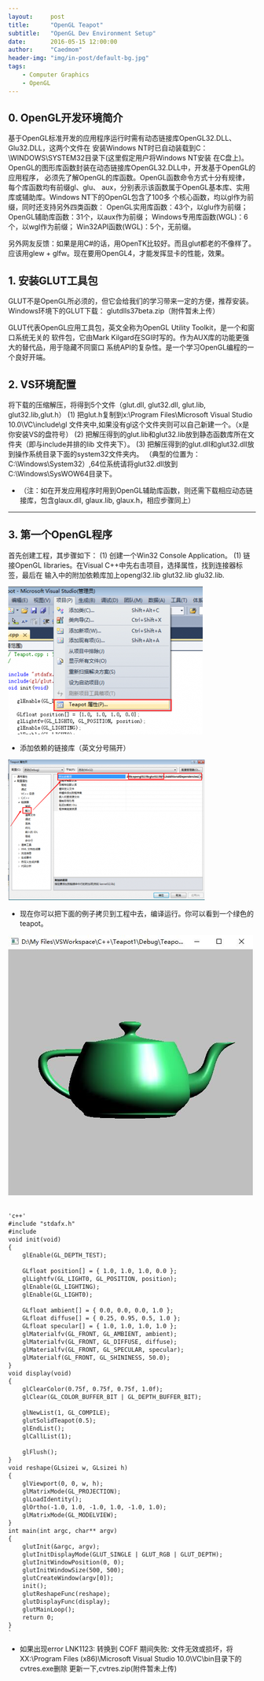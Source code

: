 ```yaml
---
layout:     post
title:      "OpenGL Teapot"
subtitle:   "OpenGL Dev Environment Setup"
date:       2016-05-15 12:00:00
author:     "Caedmom"
header-img: "img/in-post/default-bg.jpg"
tags:
    - Computer Graphics
    - OpenGL
---
```



## 0. OpenGL开发环境简介

基于OpenGL标准开发的应用程序运行时需有动态链接库OpenGL32.DLL、Glu32.DLL，这两个文件在
安装Windows NT时已自动装载到C：\WINDOWS\SYSTEM32目录下(这里假定用户将Windows NT安装
在C盘上)。OpenGL的图形库函数封装在动态链接库OpenGL32.DLL中，开发基于OpenGL的应用程序，
必须先了解OpenGL的库函数。OpenGL函数命令方式十分有规律，每个库函数均有前缀gl、glu、
aux，分别表示该函数属于OpenGL基本库、实用库或辅助库。Windows NT下的OpenGL包含了100多
个核心函数，均以gl作为前缀，同时还支持另外四类函数：
    OpenGL实用库函数：43个，以glu作为前缀；
    OpenGL辅助库函数：31个，以aux作为前缀；
    Windows专用库函数(WGL)：6个，以wgl作为前缀；
    Win32API函数(WGL)：5个，无前缀。

另外网友反馈：如果是用C#的话，用OpenTK比较好。而且glut都老的不像样了。应该用glew +
glfw。现在要用OpenGL4，才能发挥显卡的性能，效果。

## 1. 安装GLUT工具包
GLUT不是OpenGL所必须的，但它会给我们的学习带来一定的方便，推荐安装。
Windows环境下的GLUT下载： glutdlls37beta.zip（附件暂未上传）

GLUT代表OpenGL应用工具包，英文全称为OpenGL Utility Toolkit，是一个和窗口系统无关的
软件包，它由Mark Kilgard在SGI时写的。作为AUX库的功能更强大的替代品，用于隐藏不同窗口
系统API的复杂性。是一个学习OpenGL编程的一个良好开端。

## 2. VS环境配置
将下载的压缩解压，将得到5个文件（glut.dll, glut32.dll, glut.lib, glut32.lib,glut.h）
(1) 把glut.h复制到x:\Program Files\Microsoft Visual Studio 10.0\VC\include\gl
文件夹中,如果没有gl这个文件夹则可以自己新建一个。（x是你安装VS的盘符号）
(2) 把解压得到的glut.lib和glut32.lib放到静态函数库所在文件夹（即与include并排的lib
文件夹下）。
(3) 把解压得到的glut.dll和glut32.dll放到操作系统目录下面的system32文件夹内。
（典型的位置为：C:\Windows\System32）,64位系统请将glut32.dll放到
C:\Windows\SysWOW64目录下。
* （注：如在开发应用程序时用到OpenGL辅助库函数，则还需下载相应动态链接库，包含glaux.dll,
 glaux.lib, glaux.h，相应步骤同上）

---
 
## 3. 第一个OpenGL程序
首先创建工程，其步骤如下：
(1) 创建一个Win32 Console Application。
(1) 链接OpenGL libraries。在Visual C++中先右击项目，选择属性，找到连接器标签，最后在
输入中的附加依赖库加上opengl32.lib glut32.lib glu32.lib.

![img](/img/in-post/20160622teapot/teapot-project-attributes.jpg)

* 添加依赖的链接库（英文分号隔开）

![img](/img/in-post/20160622teapot/input-add-libs.jpg)

* 现在你可以把下面的例子拷贝到工程中去，编译运行。你可以看到一个绿色的teapot。

![img](/img/in-post/20160622teapot/teapot.jpg)

<pre><code>
'c++'
#include "stdafx.h"
#include<gl/glut.h>
void init(void)
{
	glEnable(GL_DEPTH_TEST);

	GLfloat position[] = { 1.0, 1.0, 1.0, 0.0 };
	glLightfv(GL_LIGHT0, GL_POSITION, position);
	glEnable(GL_LIGHTING);
	glEnable(GL_LIGHT0);

	GLfloat ambient[] = { 0.0, 0.0, 0.0, 1.0 };
	GLfloat diffuse[] = { 0.25, 0.95, 0.5, 1.0 };
	GLfloat specular[] = { 1.0, 1.0, 1.0, 1.0 };
	glMaterialfv(GL_FRONT, GL_AMBIENT, ambient);
	glMaterialfv(GL_FRONT, GL_DIFFUSE, diffuse);
	glMaterialfv(GL_FRONT, GL_SPECULAR, specular);
	glMaterialf(GL_FRONT, GL_SHININESS, 50.0);
}
void display(void)
{
	glClearColor(0.75f, 0.75f, 0.75f, 1.0f);
	glClear(GL_COLOR_BUFFER_BIT | GL_DEPTH_BUFFER_BIT);

	glNewList(1, GL_COMPILE);
	glutSolidTeapot(0.5);
	glEndList();
	glCallList(1);

	glFlush();
}
void reshape(GLsizei w, GLsizei h)
{
	glViewport(0, 0, w, h);
	glMatrixMode(GL_PROJECTION);
	glLoadIdentity();
	glOrtho(-1.0, 1.0, -1.0, 1.0, -1.0, 1.0);
	glMatrixMode(GL_MODELVIEW);
}
int main(int argc, char** argv)
{
	glutInit(&argc, argv);
	glutInitDisplayMode(GLUT_SINGLE | GLUT_RGB | GLUT_DEPTH);
	glutInitWindowPosition(0, 0);
	glutInitWindowSize(500, 500);
	glutCreateWindow(argv[0]);
	init();
	glutReshapeFunc(reshape);
	glutDisplayFunc(display);
	glutMainLoop();
	return 0;
}
`
</code></pre>

* 如果出现error LNK1123: 转换到 COFF 期间失败: 文件无效或损坏，将XX:\Program Files (x86)\Microsoft Visual Studio 10.0\VC\bin目录下的cvtres.exe删除
更新一下,cvtres.zip(附件暂未上传)
